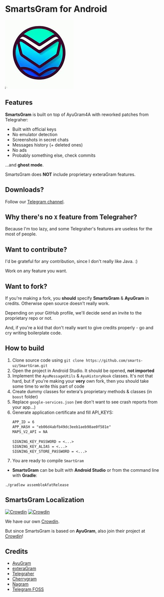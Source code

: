 # SmartsGram for Android

![SmartsGram Logo](.github/Smart.jpg)

## Features

**SmartsGram** is built on top of AyuGram4A with reworked patches from Telegraher:

- Built with official keys
- No emulator detection
- Screenshots in secret chats
- Messages history (+ deleted ones)
- No ads
- Probably something else, check commits

...and **ghost mode**.

SmartsGram does **NOT** include proprietary exteraGram features.

## Downloads?

Follow our [Telegram channel](https://t.me/Smarts_Uz).

## Why there's no `X` feature from Telegraher?

Because I'm too lazy, and some Telegraher's features are useless for the most of people.

## Want to contribute?

I'd be grateful for any contribution, since I don't really like Java. :)

Work on any feature you want.

## Want to fork?

If you're making a fork, you **should** specify **SmartsGram** & **AyuGram** in credits.
Otherwise open source doesn't really work.

Depending on your GitHub profile, we'll decide send an invite to the proprietary repo or not.

And, if you're a kid that don't really want to give credits properly - go and cry writing boilerplate code.

## How to build

1. Clone source code using `git clone https://github.com/smarts-uz/SmartGram.git`
2. Open the project in Android Studio. It should be opened, **not imported**
3. Implement the `AyuMessageUtils` & `AyuHistoryHook` classes. It's not that hard, but if you're
   making your **very** own fork, then you should take some time to write this part of code
4. Create dummy classes for extera's proprietary methods & classes (in `boost` folder)
5. Replace `google-services.json` (we don't want to see crash reports from your app...)
6. Generate application certificate and fill API_KEYS:
   ```
   APP_ID = 6
   APP_HASH = "eb06d4abfb49dc3eeb1aeb98ae0f581e"
   MAPS_V2_API = NA
   
   SIGNING_KEY_PASSWORD = <...>
   SIGNING_KEY_ALIAS = <...>
   SIGNING_KEY_STORE_PASSWORD = <...>
   ```
6. You are ready to compile `SmartGram`

- **SmartsGram** can be built with **Android Studio** or from the command line with **Gradle**:

```
./gradlew assembleAfatRelease
```

## SmartsGram Localization

[![Crowdin](https://badges.crowdin.net/ayugram/localized.svg)](https://crowdin.com/project/smartsgram)
[![Crowdin](https://badges.crowdin.net/exteralocales/localized.svg)](https://crowdin.com/project/exteralocales)

We have our own [Crowdin](https://crowdin.com/project/smartsgram).

But since SmartsGram is based on **AyuGram**, also join their project
at [Crowdin](https://crowdin.com/project/ayugram)!

## Credits
- [AyuGram](https://github.com/AyuGram/AyuGram4A)
- [exteraGram](https://github.com/exteraSquad/exteraGram)
- [Telegraher](https://github.com/nikitasius/Telegraher)
- [Cherrygram](https://github.com/arsLan4k1390/Cherrygram)
- [Nagram](https://github.com/NextAlone/Nagram)
- [Telegram FOSS](https://github.com/Telegram-FOSS-Team/Telegram-FOSS)
